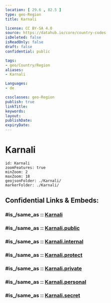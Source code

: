 ```yaml
---
location: [ 29.6 , 82.5 ] 
type: geo-Region
title: Karnali

license: CC BY-SA 4.0
source: https://datahub.io/core/country-codes
isDeleted: false
isReadOnly: false
draft: false
confidential: public

tags:
- geo/Country/Region
aliases:
- Karnali

Languages:
- de

cssclasses: geo-Region
publish: true
linkTitle: 
keywords: 
layout: 
publishDate: 
expiryDate: 
---
```


# Karnali

```leaflet
id: Karnali
zoomFeatures: true 
minZoom: 2 
maxZoom: 18
geojsonFolder: ./Karnali/
markerFolder: ./Karnali/
```


## Confidential Links & Embeds: 

### #is_/same_as :: [Karnali](/_Standards/Earth/Continent/Asia/Asia~South/Nepal/Regions~Nepal/Nepal~Mid-West/counties~Mid-Western/Karnali.md) 

### #is_/same_as :: [Karnali.public](/_public/Earth/Continent/Asia/Asia~South/Nepal/Regions~Nepal/Nepal~Mid-West/counties~Mid-Western/Karnali.public.md) 

### #is_/same_as :: [Karnali.internal](/_internal/Earth/Continent/Asia/Asia~South/Nepal/Regions~Nepal/Nepal~Mid-West/counties~Mid-Western/Karnali.internal.md) 

### #is_/same_as :: [Karnali.protect](/_protect/Earth/Continent/Asia/Asia~South/Nepal/Regions~Nepal/Nepal~Mid-West/counties~Mid-Western/Karnali.protect.md) 

### #is_/same_as :: [Karnali.private](/_private/Earth/Continent/Asia/Asia~South/Nepal/Regions~Nepal/Nepal~Mid-West/counties~Mid-Western/Karnali.private.md) 

### #is_/same_as :: [Karnali.personal](/_personal/Earth/Continent/Asia/Asia~South/Nepal/Regions~Nepal/Nepal~Mid-West/counties~Mid-Western/Karnali.personal.md) 

### #is_/same_as :: [Karnali.secret](/_secret/Earth/Continent/Asia/Asia~South/Nepal/Regions~Nepal/Nepal~Mid-West/counties~Mid-Western/Karnali.secret.md)


